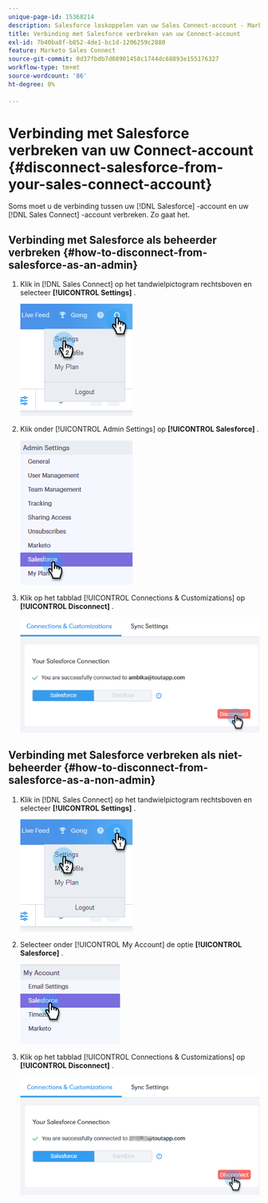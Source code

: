 ```yaml
---
unique-page-id: 15368214
description: Salesforce loskoppelen van uw Sales Connect-account - Marketo Docs - Productdocumentatie
title: Verbinding met Salesforce verbreken van uw Connect-account
exl-id: 7b40ba8f-b852-4de1-bc1d-1206259c2880
feature: Marketo Sales Connect
source-git-commit: 0d37fbdb7d08901458c1744dc68893e155176327
workflow-type: tm+mt
source-wordcount: '86'
ht-degree: 0%

---
```


# Verbinding met Salesforce verbreken van uw Connect-account {#disconnect-salesforce-from-your-sales-connect-account}

Soms moet u de verbinding tussen uw [!DNL  Salesforce] -account en uw [!DNL Sales Connect] -account verbreken. Zo gaat het.

## Verbinding met Salesforce als beheerder verbreken {#how-to-disconnect-from-salesforce-as-an-admin}

1. Klik in [!DNL Sales Connect] op het tandwielpictogram rechtsboven en selecteer **[!UICONTROL Settings]** .

   ![](assets/one-1.png)

1. Klik onder [!UICONTROL  Admin Settings] op **[!UICONTROL Salesforce]** .

   ![](assets/six-1.png)

1. Klik op het tabblad [!UICONTROL Connections & Customizations] op **[!UICONTROL Disconnect]** .

   ![](assets/seven-1.png)

## Verbinding met Salesforce verbreken als niet-beheerder {#how-to-disconnect-from-salesforce-as-a-non-admin}

1. Klik in [!DNL  Sales Connect] op het tandwielpictogram rechtsboven en selecteer **[!UICONTROL Settings]** .

   ![](assets/one-1.png)

1. Selecteer onder [!UICONTROL My Account] de optie **[!UICONTROL Salesforce]** .

   ![](assets/two-1.png)

1. Klik op het tabblad [!UICONTROL Connections & Customizations] op **[!UICONTROL Disconnect]** .

   ![](assets/3333.png)
